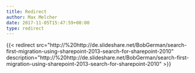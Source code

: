 ```yaml
---
title: Redirect
author: Max Melcher
date: 2017-11-05T15:47:59+00:00
type: redirect
---
```

{{< redirect src="http://%20http://de.slideshare.net/BobGerman/search-first-migration-using-sharepoint-2013-search-for-sharepoint-2010" description="http://%20http://de.slideshare.net/BobGerman/search-first-migration-using-sharepoint-2013-search-for-sharepoint-2010" >}}
